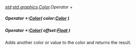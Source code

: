 _[std](../../modules/std/std-module.md):[std.graphics](../../modules/std/std-graphics.md).[Color](../../modules/std/std-graphics-color.md).Operator +_
##### Operator +:[Color](../../modules/std/std-graphics-color.md)( color:[Color](../../modules/std/std-graphics-color.md) )
##### Operator +:[Color](../../modules/std/std-graphics-color.md)( offset:[Float](../../modules/wonkey/wonkey-types-float.md) )
Adds another color or value to the color and returns the result.
